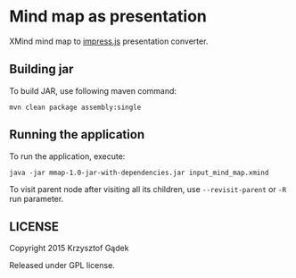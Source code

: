 # Mind map as presentation

XMind mind map to [impress.js](https://github.com/impress/impress.js) presentation converter.

## Building jar

To build JAR, use following maven command:
```
mvn clean package assembly:single
```
## Running the application

To run the application, execute:
```
java -jar mmap-1.0-jar-with-dependencies.jar input_mind_map.xmind
```
To visit parent node after visiting all its children, use ``--revisit-parent`` or ``-R`` run parameter.
## LICENSE
Copyright 2015 Krzysztof Gądek

Released under GPL license.
